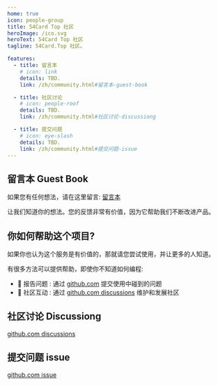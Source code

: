 ```yaml
---
home: true
icon: people-group
title: 54Card Top 社区
heroImage: /ico.svg
heroText: 54Card Top 社区
tagline: 54Card.Top 社区。

features:
  - title: 留言本
    # icon: link
    details: TBD. 
    link: /zh/community.html#留言本-guest-book

  - title: 社区讨论
    # icon: people-roof
    details: TBD.
    link: /zh/community.html#社区讨论-discussiong

  - title: 提交问题
    # icon: eye-slash
    details: TBD. 
    link: /zh/community.html#提交问题-issue
---
```


## 留言本 Guest Book
如果您有任何想法，请在这里留言: [留言本](https://github.com/54Card-Top/54CardTopWeb/discussions/1)

让我们知道你的想法。您的反馈非常有价值，因为它帮助我们不断改进产品。

## 你如何帮助这个项目?
如果你也认为这个服务是有价值的，那就请您尝试使用，并让更多的人知道。

有很多方法可以提供帮助，即使你不知道如何编程:  
- 🐛 报告问题 : 通过 [github.com](https://github.com/54Card-Top/54CardTopWeb/issues)  提交使用中碰到的问题 
- 📆 社区互动 : 通过 [github.com discussions](https://github.com/54Card-Top/54CardTopWeb/discussions) 维护和发展社区 


## 社区讨论 Discussiong
[github.com discussions](https://github.com/54Card-Top/54CardTopWeb/discussions)

## 提交问题 issue
[github.com issue](https://github.com/54Card-Top/54CardTopWeb/issues)
